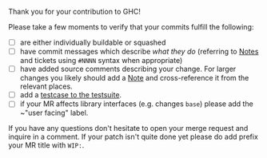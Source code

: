 Thank you for your contribution to GHC!

Please take a few moments to verify that your commits fulfill the following:

 * [ ] are either individually buildable or squashed
 * [ ] have commit messages which describe *what they do*
   (referring to [Notes][notes] and tickets using `#NNNN` syntax when
   appropriate)
 * [ ] have added source comments describing your change. For larger changes you
   likely should add a [Note][notes] and cross-reference it from the relevant
   places.
 * [ ] add a [testcase to the
   testsuite](https://gitlab.haskell.org/ghc/ghc/wikis/building/running-tests/adding).
 * [ ] if your MR affects library interfaces (e.g. changes `base`) please add
   the ~"user facing" label.

If you have any questions don't hesitate to open your merge request and inquire
in a comment. If your patch isn't quite done yet please do add prefix your MR
title with `WIP:`.

[notes]: https://gitlab.haskell.org/ghc/ghc/wikis/commentary/coding-style#comments-in-the-source-code
